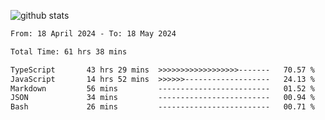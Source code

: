
![github stats](https://github-readme-stats.vercel.app/api?username=realmahd1&show_icons=true&theme=codeSTACKr&hide_rank=true&count_private=true)

<!--START_SECTION:waka-->

```txt
From: 18 April 2024 - To: 18 May 2024

Total Time: 61 hrs 38 mins

TypeScript       43 hrs 29 mins  >>>>>>>>>>>>>>>>>>-------   70.57 %
JavaScript       14 hrs 52 mins  >>>>>>-------------------   24.13 %
Markdown         56 mins         -------------------------   01.52 %
JSON             34 mins         -------------------------   00.94 %
Bash             26 mins         -------------------------   00.71 %
```

<!--END_SECTION:waka-->
